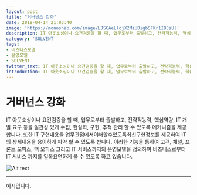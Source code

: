 ```yaml
---
layout: post
title: "거버넌스 강화"
date: 2018-04-14 21:03:40
image: 'https://monosnap.com/image/LJSCAeLlojX2MiUDigbSFKr1I8JsUl'
description: IT 아웃소싱이나 요건검증을 할 때, 업무로부터 출발하고, 전략적능력, 핵심역량, IT 개발 요구 등을 일관성 있게 수집, 현실화, 구현, 추적 관리 할 수 있도록 메커니즘을 제공합니다
category: 'SOLVENT'
tags:
- 비즈니스모델
- 운영모델
- SOLVENT
twitter_text: IT 아웃소싱이나 요건검증을 할 때, 업무로부터 출발하고, 전략적능력, 핵심역량, IT 개발 요구 등을 일관성 있게 수집, 현실화, 구현, 추적 관리 할 수 있도록 메커니즘을 제공합니다
introduction: IT 아웃소싱이나 요건검증을 할 때, 업무로부터 출발하고, 전략적능력, 핵심역량, IT 개발 요구 등을 일관성 있게 수집, 현실화, 구현, 추적 관리 할 수 있도록 메커니즘을 제공합니다
---
```



# 거버넌스 강화
IT 아웃소싱이나 요건검증을 할 때, 업무로부터 출발하고, 전략적능력, 핵심역량, IT 개발 요구 등을 일관성 있게 수집, 현실화, 구현, 추적 관리 할 수 있도록 메커니즘을 제공합니다. 또한 IT 구현내용을 업무관점에서이해할수있도록최신구현정보를 제공하여 IT 의 상세내용을 용이하게 파악 할 수 있도록 합니다. 이러한 기능을 통하여 고객, 채널, 프론트 오피스, 백 오피스 그리고 IT 서비스까지의 운영모델을 정의하여 비즈니스로부터 IT 서비스 까지를 일목요연하게 볼 수 있도록 하고 있습니다.

![Alt text](https://monosnap.com/image/LJSCAeLlojX2MiUDigbSFKr1I8JsUl)

-----

예시입니다.









